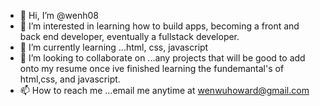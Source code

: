 - 👋 Hi, I’m @wenh08
- 👀 I’m interested in learning how to build apps, becoming a front and back end developer, eventually a fullstack developer.  
- 🌱 I’m currently learning ...html, css, javascript
- 💞️ I’m looking to collaborate on ...any projects that will be good to add onto my resume once ive finished learning the fundemantal's of html,css, and javascript.  
- 📫 How to reach me ...email me anytime at wenwuhoward@gmail.com

<!---
wenh08/wenh08 is a ✨ special ✨ repository because its `README.md` (this file) appears on your GitHub profile.
You can click the Preview link to take a look at your changes.
--->
